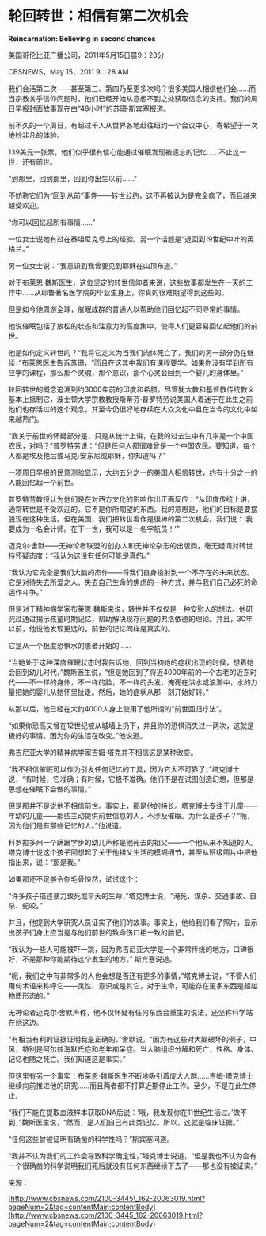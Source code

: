 # 轮回转世：相信有第二次机会

**Reincarnation: Believing in second chances**

美国哥伦比亚广播公司，2011年5月15日晨9：28分

CBSNEWS，May 15，2011 9：28 AM

我们会活第二次——甚至第三、第四乃至更多次吗？很多美国人相信他们会……而当宗教关乎信仰问题时，他们已经开始从意想不到之处获取信念的支持。我们的周日早报封面故事现在由“48小时”的苏珊·斯宾塞报道。

前不久的一个周日，有超过千人从世界各地赶往纽约一个会议中心，寄希望于一次绝妙非凡的体验。

139美元一张票，他们似乎很有信心能通过催眠发现被遗忘的记忆……不止这一世，还有前世。

“到那里，回到那里，回到你出生以前……”

不妨称它们为“回到从前”事件——转世公约，这不再被认为是完全疯了，而且越来越受欢迎。

“你可以回忆起所有事情……”

一位女士说她有过在泰坦尼克号上的经验。另一个话题是“退回到19世纪中叶的英格兰。”

另一位女士说：“我意识到我曾要见到耶稣在山顶布道。”

对于布莱恩·魏斯医生，这位坚定的转世信仰者来说，这些故事都发生在一天的工作中……从耶鲁著名医学院的毕业生身上，你真的很难期望得到这些的。

但是如今他周游全球，催眠成群的普通人以帮助他们回忆起不同寻常的事情。

他说催眠包括了放松的状态和注意力的高度集中，使得人们更容易回忆起他们的前世。

他是如何定义转世的？“我将它定义为当我们肉体死亡了，我们的另一部分仍在继续，”布莱恩医生告诉苏珊，“而且在这其中我们有课程要学。如果你没有学到所有应学的课程，那么那个灵魂，那个意识，那个心灵会回到一个婴儿的身体里。”

轮回转世的概念追溯到约3000年前的印度和希腊。尽管犹太教和基督教传统教义基本上抵制它，波士顿大学宗教教授斯蒂芬·普罗特劳说美国人着迷于在此生之前他们也存活过的这个观念，其至今仍很好地存续在大众文化中且在当今的文化中越来越热门。

“我关于前世的怀疑部分是，只是从统计上讲，在我的过去生中有几率是一个中国农民，对吗？”普罗特劳说：“但是任何人都很难曾是一个中国农民。要知道，每个人都是埃及艳后或马克⋅安东尼或耶稣，你知道吗？”

一项周日早报的民意测验显示，大约五分之一的美国人相信转世，约有十分之一的人能回忆起一个前世。

普罗特劳教授认为他们是在对西方文化的影响作出正面反应：“从印度传统上讲，通常转世是不受欢迎的。它不是你所期望的东西。我的意思是，他们的目标是要摆脱现在这种生活。但在美国，我们把转世看作是很棒的第二次机会。我们说：‘我要成为一名会计师。在下一世，我可以是一名宇航员！’”

迈克尔·舍默——无神论者联盟的创办人和无神论杂志的出版商，毫无疑问对转世持怀疑态度：“我认为这没有任何可能是真的。”

“我认为它完全是我们大脑的杰作——将我们自身投射到一个不存在的未来状态。它是对待失去所爱之人、失去自己生命的焦虑的一种方式，并与我们自己必死的命运作斗争。”

但是对于精神病学家布莱恩·魏斯来说，转世并不仅仅是一种安慰人的想法。他研究过通过揭示孩童时期记忆，帮助解决现存问题的弗洛依德的理论。并且，30年以前，他说他发现更远的，前世的记忆同样是真实的。

它是从一个极度恐惧水的患者开始的……

“当她处于这种深度催眠状态时我告诉她，回到当初她的症状出现的时候，想着她会回到幼儿时代，”魏斯医生说，“但是她回到了将近4000年前的一个古老的近东时代——不一样的身体，不一样的脸，不一样的头发，淹死在洪水或浪潮中，水的力量把她的婴儿从她怀里扯走。然后，她的症状从那一刻开始好转。”

从那以后，他已经在大约4000人身上使用了他所谓的“前世回归疗法”。

“如果你恐高又曾在12世纪被从城墙上扔下，并且你的恐惧消失过一两次，这就是极好的事情，因为你的生活在改变。”他说道。

弗吉尼亚大学的精神病学家吉姆·塔克并不相信这是某种改变。

“我不相信催眠可以作为引发任何记忆的工具，因为它太不可靠了，”塔克博士说，“有时候，它准确；有时候，它极不准确。他们不是在试图创造幻想，但那是思想在催眠下会做的事情。”

但是那并不是说他不相信前世。事实上，那是他的特长。塔克博士专注于儿童——年幼的儿童——那些主动提供前世信息的人，不涉及催眠。为什么是孩子？“呃，因为他们是有那些记忆的人。”他说道。

科罗拉多州一个蹒跚学步的幼儿声称是他死去的祖父——一个他从来不知道的人。塔克博士说这个孩子回想起了关于他祖父生活的模糊细节，甚至从班级照片中把他指出来，说：“那是我。”

如果那还不足够令你毛骨悚然，试试这个：

“许多孩子描述暴力致死或早夭的生命，”塔克博士说，“淹死、谋杀、交通事故、自杀、蛇咬。”

并且，他提到大学研究人员证实了他们的故事。事实上，他给我们看了照片，显示出孩子们身上应当是与他们前世的致命伤口相一致的胎记。

“我认为一些人可能被吓一跳，因为弗吉尼亚大学是一个非常传统的地方，口碑很好，不是那种你能期待这个发生的地方。” 斯宾塞说道。

“呃，我们之中有非常多的人也会想是否还有更多的事情，”塔克博士说，“不管人们用何术语来称呼它——灵性、意识或是其它，对于生命，可能存在更多东西是超越物质形态的。”

无神论者迈克尔·舍默声称，他不仅怀疑有任何东西会重生的说法，还坚称科学站在他这边。

“有相当有利的证据证明我是正确的，”舍默说，“因为有这些对大脑破坏的例子，中风，特别是阿尔兹海默氏症和老年痴呆症。当大脑组织分解和死亡，性格、身体、记忆也随之死亡。我们知道这是事实。”

但这里有另一个事实：布莱恩·魏斯医生不断地吸引着庞大人群……吉姆⋅塔克博士继续向前推进他的研究……而且两者都不打算近期停止工作。至少，不是在此生停止。

“我们不能在提取血液样本获取DNA后说：‘哦，我发现你在11世纪生活过。’做不到，”魏斯医生说，“然而，是人们自己有此类记忆。所以，这就是临床证据。”

“任何这些曾被证明有确凿的科学性吗？”斯宾塞问道。

“我并不认为我们的工作会导致科学确定性，”塔克博士说道，“但是我也不认为会有一个很确凿的科学说明我们死后就没有任何东西继续下去了——那也没有被证实。”

来源：

[http://www.cbsnews.com/2100-3445\_162-20063019.html?pageNum=2&tag=contentMain;contentBody](http://www.cbsnews.com/2100-3445_162-20063019.html?pageNum=2&tag=contentMain;contentBody)

